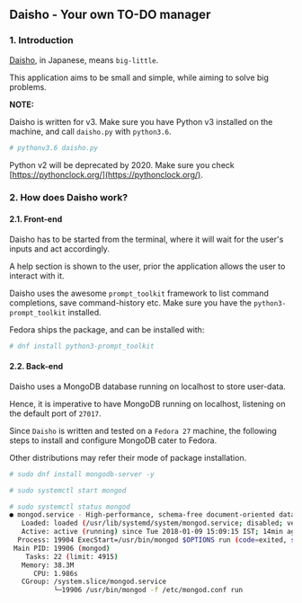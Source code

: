 ## Daisho - Your own TO-DO manager

### 1. Introduction

[Daisho](https://en.wikipedia.org/wiki/Daish%C5%8D), in Japanese, means `big-little`.

This application aims to be small and simple, while aiming to solve big problems.

**NOTE:**

Daisho is written for v3. Make sure you have Python v3 installed on the machine, and call `daisho.py` with `python3.6`.

```bash
# pythonv3.6 daisho.py
```

Python v2 will be deprecated by 2020. Make sure you check [https://pythonclock.org/](https://pythonclock.org/).

### 2. How does Daisho work?

#### 2.1. Front-end

Daisho has to be started from the terminal, where it will wait for the user's inputs and act accordingly.

A help section is shown to the user, prior the application allows the user to interact with it. 

Daisho uses the awesome `prompt_toolkit` framework to list command completions, save command-history etc. Make sure you have the `python3-prompt_toolkit` installed.

Fedora ships the package, and can be installed with:

```bash
# dnf install python3-prompt_toolkit
```

#### 2.2. Back-end

Daisho uses a MongoDB database running on localhost to store user-data.

Hence, it is imperative to have MongoDB running on localhost, listening on the default port of `27017`.

Since `Daisho` is written and tested on a `Fedora 27` machine, the following steps to install and configure MongoDB cater to Fedora. 

Other distributions may refer their mode of package installation.

```bash
# sudo dnf install mongodb-server -y

# sudo systemctl start mongod

# sudo systemctl status mongod         
● mongod.service - High-performance, schema-free document-oriented database
   Loaded: loaded (/usr/lib/systemd/system/mongod.service; disabled; vendor preset: disabled)
   Active: active (running) since Tue 2018-01-09 15:09:15 IST; 14min ago
  Process: 19904 ExecStart=/usr/bin/mongod $OPTIONS run (code=exited, status=0/SUCCESS)
 Main PID: 19906 (mongod)
    Tasks: 22 (limit: 4915)
   Memory: 38.3M
      CPU: 1.986s
   CGroup: /system.slice/mongod.service
           └─19906 /usr/bin/mongod -f /etc/mongod.conf run
```


